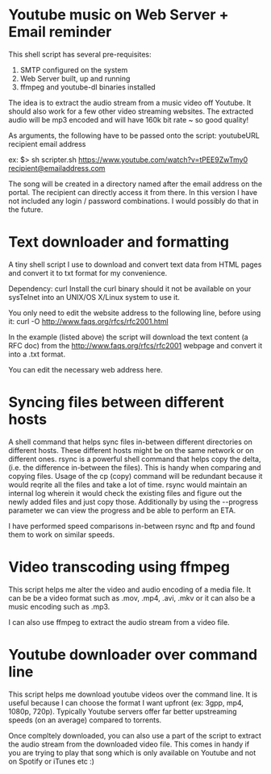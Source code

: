 Youtube music on Web Server + Email reminder
=============================================

This shell script has several pre-requisites:
1. SMTP configured on the system
2. Web Server built, up and running
3. ffmpeg and youtube-dl binaries installed

The idea is to extract the audio stream from a music video off Youtube. It should also work for a few other video streaming websites.
The extracted audio will be mp3 encoded and will have 160k bit rate ~ so good quality!

As arguments, the following have to be passed onto the script:
youtubeURL recipient email address

ex:
$> sh scripter.sh https://www.youtube.com/watch?v=tPEE9ZwTmy0 recipient@emailaddress.com

The song will be created in a directory named after the email address on the portal. The recipient can directly access it from there. In this version I have not included any login / password combinations. I would possibly do that in the future.


Text downloader and formatting
==========================================

A tiny shell script I use to download and convert text data from HTML pages and convert it to txt format for my convenience.

Dependency: curl
Install the curl binary should it not be available on your sysTelnet into an UNIX/OS X/Linux system to use it.

You only need to edit the website address to the following line, before using it:
curl -O http://www.faqs.org/rfcs/rfc2001.html

In the example (listed above) the script will download the text content (a RFC doc) from the http://www.faqs.org/rfcs/rfc2001 webpage and convert it into a .txt format. 

You can edit the necessary web address here.



Syncing files between different hosts
==========================================

A shell command that helps sync files in-between different directories on different hosts. These different hosts might be on the same network or on different ones. 
rsync is a powerful shell command that helps copy the delta, (i.e. the difference in-between the files).
This is handy when comparing and copying files. Usage of the cp (copy) command will be redundant because it would reqrite all the files and take a lot of time.
rsync would maintain an internal log wherein it would check the existing files and figure out the newly added files and just copy those.
Additionally by using the --progress parameter we can view the progress and be able to perform an ETA.

I have performed speed comparisons in-between rsync and ftp and found them to work on similar speeds.



Video transcoding using ffmpeg
==========================================
This script helps me alter the video and audio encoding of a media file. It can be be a video format such as .mov, .mp4, .avi, .mkv or it can also be a music encoding such as .mp3.

I can also use ffmpeg to extract the audio stream from a video file.



Youtube downloader over command line
==========================================
This script helps me download youtube videos over the command line. It is useful because I can choose the format I want upfront (ex: 3gpp, mp4, 1080p, 720p).
Typically Youtube servers offer far better upstreaming speeds (on an average) compared to torrents.

Once compltely downloaded, you can also use a part of the script to extract the audio stream from the downloaded video file. This comes in handy if you are trying to play that song which is only available on Youtube and not on Spotify or iTunes etc :)



